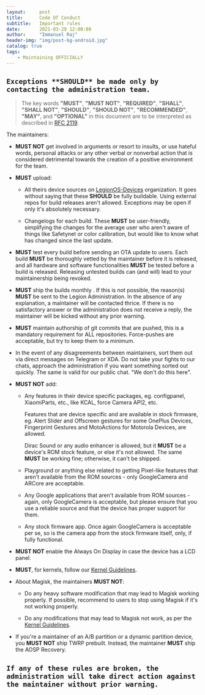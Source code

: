 ```yaml
---
layout:     post
title:      Code Of Conduct
subtitle:   Important rules
date:       2021-03-29 12:00:00
author:     "Immanuel Raj"
header-img: "img/post-bg-android.jpg"
catalog: true
tags:
    - Maintaining OFFICIALLY
---
```


`Exceptions **SHOULD** be made only by contacting the administration team.`
---
>The key words **"MUST"**, **"MUST NOT"**, **"REQUIRED"**, **"SHALL"**, **"SHALL NOT"**, **"SHOULD"**, **"SHOULD NOT"**, **"RECOMMENDED"**,  **"MAY"**, and **"OPTIONAL"** in this document are to be interpreted as described in [RFC 2119](https://tools.ietf.org/html/rfc2119).

The maintainers:

- **MUST NOT** get involved in arguments or resort to insults, or use hateful words, personal attacks or any other verbal or nonverbal action that is considered detrimental towards the creation of a positive environment for the team.  

- **MUST** upload:

  - All theirs device sources on [LegionOS-Devices](https://github.com/legionos-devices) organization. It goes without saying that these **SHOULD** be fully buildable. Using external repos for build releases aren't allowed. Exceptions may be open if only it's absolutely necessary.

  - Changelogs for each build. These **MUST** be user-friendly, simplifying the changes for the average user who aren't aware of things like Safetynet or color calibration, but would like to know what has changed since the last update. 

- **MUST** test every build before sending an OTA update to users. Each build **MUST** be thoroughly vetted by the maintainer before it is released, and all hardware and software functionalities **MUST** be tested before a build is released. Releasing untested builds can (and will) lead to your maintainership being revoked.
<!--adsense-->
- **MUST** ship the builds monthly . If this is not possible, the reason(s) **MUST** be sent to the Legion Administration. In the absence of any explanation, a maintainer will be contacted thrice. If there is no satisfactory answer or the administration does not receive a reply, the maintainer will be kicked without any prior warning. 

- **MUST** maintain authorship of git commits that are pushed, this is a mandatory requirement for ALL repositories. Force-pushes are acceptable, but try to keep them to a minimum.

- In the event of any disagreements between maintainers, sort them out via direct messages on Telegram or XDA. Do not take your fights to our chats, approach the administration if you want something sorted out quickly. The same is valid for our public chat. "We don't do this here".

- **MUST NOT** add:

  - Any features in their device specific packages, eg. configpanel, XiaomiParts, etc., like KCAL, force Camera API2, etc.

    Features that are device specific and are available in stock firmware, eg. Alert Slider and Offscreen gestures for some OnePlus Devices, Fingerprint Gestures and MotoActions for Motorola Devices, are allowed.

    Dirac Sound or any audio enhancer is allowed, but it **MUST** be a device's ROM stock feature, or else it's not allowed. The same **MUST** be working fine; otherwise, it can't be shipped.

  - Playground or anything else related to getting Pixel-like features that aren't available from the ROM sources - only GoogleCamera and ARCore are acceptable. 

  - Any Google applications that aren't available from ROM sources - again, only GoogleCamera is acceptable, but please ensure that you use a reliable source and that the device has proper support for them.

  - Any stock firmware app. Once again GoogleCamera is acceptable per se, so is the camera app from the stock firmware itself, only, if fully functional.

- **MUST NOT** enable the Always On Display in case the device has a LCD panel.
<!--adsense-->
- **MUST**, for kernels, follow our [Kernel Guidelines](https://blog.legionos.org/content/post/2021-03-30-kernelguidelines/).

- About Magisk, the maintainers **MUST NOT**:

  - Do any heavy software modification that may lead to Magisk working properly. If possible, recommend to users to stop using Magisk if it's not working properly.

  - Do any modifications that may lead to Magisk not work, as per the [Kernel Guidelines](https://blog.legionos.org/content/post/2021-03-30-kernelguidelines/).

- If you're a maintainer of an A/B partition or a dynamic partition device, you **MUST NOT** ship TWRP prebuilt. Instead, the maintainer **MUST** ship the AOSP Recovery.

`If any of these rules are broken, the administration will take direct action against the maintainer without prior warning.`
---
<!--adsense-->
